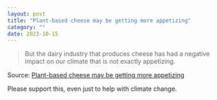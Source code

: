 ```yaml
---
layout: post
title: "Plant-based cheese may be getting more appetizing"
category: ""
date: 2023-10-15
---
```


>But the dairy industry that produces cheese has had a negative impact on our climate that is not exactly appetizing.

Source: [Plant-based cheese may be getting more appetizing](https://arstechnica.com/science/2023/10/plant-based-cheese-may-be-getting-more-appetizing/)

Please support this, even just to help with climate change.

